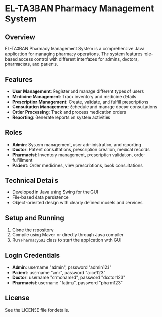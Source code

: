 # EL-TA3BAN Pharmacy Management System

## Overview
EL-TA3BAN Pharmacy Management System is a comprehensive Java application for managing pharmacy operations. The system features role-based access control with different interfaces for admins, doctors, pharmacists, and patients.

## Features
- **User Management**: Register and manage different types of users
- **Medicine Management**: Track inventory and medicine details
- **Prescription Management**: Create, validate, and fulfill prescriptions
- **Consultation Management**: Schedule and manage doctor consultations
- **Order Processing**: Track and process medication orders
- **Reporting**: Generate reports on system activities

## Roles
- **Admin**: System management, user administration, and reporting
- **Doctor**: Patient consultations, prescription creation, medical records
- **Pharmacist**: Inventory management, prescription validation, order fulfillment
- **Patient**: Order medicines, view prescriptions, book consultations

## Technical Details
- Developed in Java using Swing for the GUI
- File-based data persistence
- Object-oriented design with clearly defined models and services

## Setup and Running
1. Clone the repository
2. Compile using Maven or directly through Java compiler
3. Run `PharmacyGUI` class to start the application with GUI

## Login Credentials
- **Admin**: username "admin", password "admin123"
- **Patient**: username "amr", password "alice123"
- **Doctor**: username "drmohamed", password "doctor123"
- **Pharmacist**: username "fatima", password "pharm123"

## License
See the LICENSE file for details.
